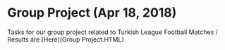 # Group Project (Apr 18, 2018)

Tasks for our group project related to Turkish League Football Matches / Results are [Here](Group Project.HTML)

